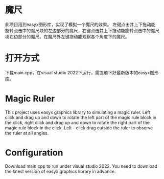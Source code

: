 # 魔尺

此项目用到easyx图形库，实现了模拟一个魔尺的效果。
左键点击并上下拖动能旋转点击中的魔尺块的左边部分的魔尺，右键点击并上下拖动能旋转点击中的魔尺块右边部分的魔尺。在魔尺外左键拖动能观察各个角度下的魔尺。

# 打开方式

下载main.cpp，在visual studio 2022下运行，需提前下好最新版本的easyx图形库。

# Magic Ruler

This project uses easyx graphics library to simulating a magic ruler.
Left click and drag up and down to rotate the left part of the magic rule block in the click, right click and drag up and down to rotate the right part of the magic rule block in the click. Left - click drag outside the ruler to observe the ruler at all angles.

# Configuration

Download main.cpp to run under visual studio 2022. You need to download the latest version of easyx graphics library in advance.
